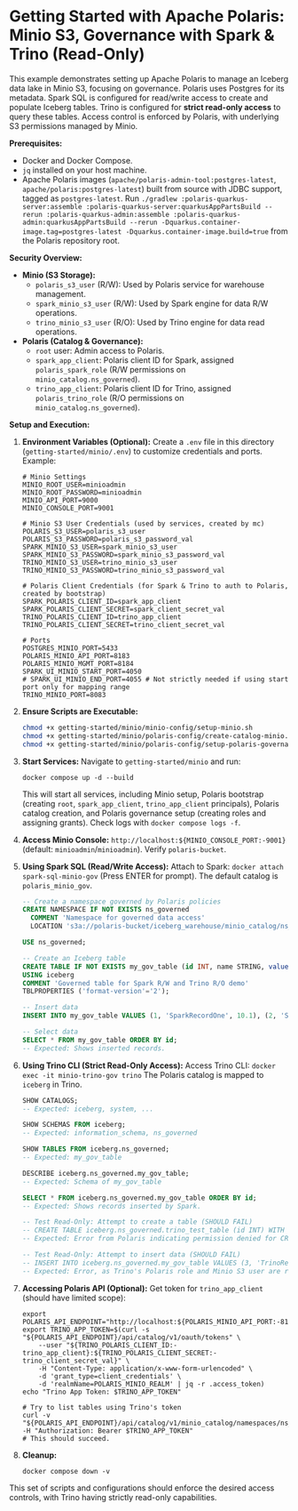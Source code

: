 # Getting Started with Apache Polaris: Minio S3, Governance with Spark & Trino (Read-Only)

This example demonstrates setting up Apache Polaris to manage an Iceberg data lake in Minio S3, focusing on governance.
Polaris uses Postgres for its metadata. Spark SQL is configured for read/write access to create and populate Iceberg tables. Trino is configured for **strict read-only access** to query these tables. Access control is enforced by Polaris, with underlying S3 permissions managed by Minio.

**Prerequisites:**
* Docker and Docker Compose.
* `jq` installed on your host machine.
* Apache Polaris images (`apache/polaris-admin-tool:postgres-latest`, `apache/polaris:postgres-latest`) built from source with JDBC support, tagged as `postgres-latest`. Run `./gradlew :polaris-quarkus-server:assemble :polaris-quarkus-server:quarkusAppPartsBuild --rerun :polaris-quarkus-admin:assemble :polaris-quarkus-admin:quarkusAppPartsBuild --rerun -Dquarkus.container-image.tag=postgres-latest -Dquarkus.container-image.build=true` from the Polaris repository root.

**Security Overview:**
* **Minio (S3 Storage):**
    * `polaris_s3_user` (R/W): Used by Polaris service for warehouse management.
    * `spark_minio_s3_user` (R/W): Used by Spark engine for data R/W operations.
    * `trino_minio_s3_user` (R/O): Used by Trino engine for data read operations.
* **Polaris (Catalog & Governance):**
    * `root` user: Admin access to Polaris.
    * `spark_app_client`: Polaris client ID for Spark, assigned `polaris_spark_role` (R/W permissions on `minio_catalog.ns_governed`).
    * `trino_app_client`: Polaris client ID for Trino, assigned `polaris_trino_role` (R/O permissions on `minio_catalog.ns_governed`).

**Setup and Execution:**

1.  **Environment Variables (Optional):**
    Create a `.env` file in this directory (`getting-started/minio/.env`) to customize credentials and ports. Example:
    ```env
    # Minio Settings
    MINIO_ROOT_USER=minioadmin
    MINIO_ROOT_PASSWORD=minioadmin
    MINIO_API_PORT=9000
    MINIO_CONSOLE_PORT=9001

    # Minio S3 User Credentials (used by services, created by mc)
    POLARIS_S3_USER=polaris_s3_user
    POLARIS_S3_PASSWORD=polaris_s3_password_val
    SPARK_MINIO_S3_USER=spark_minio_s3_user
    SPARK_MINIO_S3_PASSWORD=spark_minio_s3_password_val
    TRINO_MINIO_S3_USER=trino_minio_s3_user
    TRINO_MINIO_S3_PASSWORD=trino_minio_s3_password_val

    # Polaris Client Credentials (for Spark & Trino to auth to Polaris, created by bootstrap)
    SPARK_POLARIS_CLIENT_ID=spark_app_client
    SPARK_POLARIS_CLIENT_SECRET=spark_client_secret_val
    TRINO_POLARIS_CLIENT_ID=trino_app_client
    TRINO_POLARIS_CLIENT_SECRET=trino_client_secret_val

    # Ports
    POSTGRES_MINIO_PORT=5433
    POLARIS_MINIO_API_PORT=8183
    POLARIS_MINIO_MGMT_PORT=8184
    SPARK_UI_MINIO_START_PORT=4050
    # SPARK_UI_MINIO_END_PORT=4055 # Not strictly needed if using start port only for mapping range
    TRINO_MINIO_PORT=8083
    ```

2.  **Ensure Scripts are Executable:**
    ```bash
    chmod +x getting-started/minio/minio-config/setup-minio.sh
    chmod +x getting-started/minio/polaris-config/create-catalog-minio.sh
    chmod +x getting-started/minio/polaris-config/setup-polaris-governance.sh
    ```

3.  **Start Services:**
    Navigate to `getting-started/minio` and run:
    ```shell
    docker compose up -d --build
    ```
    This will start all services, including Minio setup, Polaris bootstrap (creating `root`, `spark_app_client`, `trino_app_client` principals), Polaris catalog creation, and Polaris governance setup (creating roles and assigning grants). Check logs with `docker compose logs -f`.

4.  **Access Minio Console:**
    `http://localhost:${MINIO_CONSOLE_PORT:-9001}` (default: `minioadmin`/`minioadmin`). Verify `polaris-bucket`.

5.  **Using Spark SQL (Read/Write Access):**
    Attach to Spark: `docker attach spark-sql-minio-gov` (Press ENTER for prompt).
    The default catalog is `polaris_minio_gov`.
    ```sql
    -- Create a namespace governed by Polaris policies
    CREATE NAMESPACE IF NOT EXISTS ns_governed
      COMMENT 'Namespace for governed data access'
      LOCATION 's3a://polaris-bucket/iceberg_warehouse/minio_catalog/ns_governed/'; -- Optional but good practice

    USE ns_governed;

    -- Create an Iceberg table
    CREATE TABLE IF NOT EXISTS my_gov_table (id INT, name STRING, value DOUBLE)
    USING iceberg
    COMMENT 'Governed table for Spark R/W and Trino R/O demo'
    TBLPROPERTIES ('format-version'='2');

    -- Insert data
    INSERT INTO my_gov_table VALUES (1, 'SparkRecordOne', 10.1), (2, 'SparkRecordTwo', 20.2);

    -- Select data
    SELECT * FROM my_gov_table ORDER BY id;
    -- Expected: Shows inserted records.
    ```

6.  **Using Trino CLI (Strict Read-Only Access):**
    Access Trino CLI: `docker exec -it minio-trino-gov trino`
    The Polaris catalog is mapped to `iceberg` in Trino.
    ```sql
    SHOW CATALOGS;
    -- Expected: iceberg, system, ...

    SHOW SCHEMAS FROM iceberg;
    -- Expected: information_schema, ns_governed

    SHOW TABLES FROM iceberg.ns_governed;
    -- Expected: my_gov_table

    DESCRIBE iceberg.ns_governed.my_gov_table;
    -- Expected: Schema of my_gov_table

    SELECT * FROM iceberg.ns_governed.my_gov_table ORDER BY id;
    -- Expected: Shows records inserted by Spark.

    -- Test Read-Only: Attempt to create a table (SHOULD FAIL)
    -- CREATE TABLE iceberg.ns_governed.trino_test_table (id INT) WITH (location = 's3a://polaris-bucket/iceberg_warehouse/minio_catalog/ns_governed/trino_test_table/');
    -- Expected: Error from Polaris indicating permission denied for CREATE_TABLE.

    -- Test Read-Only: Attempt to insert data (SHOULD FAIL)
    -- INSERT INTO iceberg.ns_governed.my_gov_table VALUES (3, 'TrinoRecord', 30.3);
    -- Expected: Error, as Trino's Polaris role and Minio S3 user are read-only.
    ```

7.  **Accessing Polaris API (Optional):**
    Get token for `trino_app_client` (should have limited scope):
    ```shell
    export POLARIS_API_ENDPOINT="http://localhost:${POLARIS_MINIO_API_PORT:-8183}"
    export TRINO_APP_TOKEN=$(curl -s "${POLARIS_API_ENDPOINT}/api/catalog/v1/oauth/tokens" \
        --user "${TRINO_POLARIS_CLIENT_ID:-trino_app_client}:${TRINO_POLARIS_CLIENT_SECRET:-trino_client_secret_val}" \
        -H "Content-Type: application/x-www-form-urlencoded" \
        -d 'grant_type=client_credentials' \
        -d 'realmName=POLARIS_MINIO_REALM' | jq -r .access_token)
    echo "Trino App Token: $TRINO_APP_TOKEN"

    # Try to list tables using Trino's token
    curl -v "${POLARIS_API_ENDPOINT}/api/catalog/v1/minio_catalog/namespaces/ns_governed/tables" -H "Authorization: Bearer $TRINO_APP_TOKEN"
    # This should succeed.
    ```

8.  **Cleanup:**
    ```shell
    docker compose down -v
    ```

This set of scripts and configurations should enforce the desired access controls, with Trino having strictly read-only capabilities.